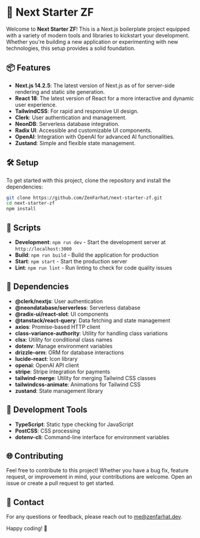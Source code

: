 # 🚀 Next Starter ZF

Welcome to **Next Starter ZF**! This is a Next.js boilerplate project equipped with a variety of modern tools and libraries to kickstart your development. Whether you're building a new application or experimenting with new technologies, this setup provides a solid foundation.

## 📦 Features

- **Next.js 14.2.5**: The latest version of Next.js as of for server-side rendering and static site generation.
- **React 18**: The latest version of React for a more interactive and dynamic user experience.
- **TailwindCSS**: For rapid and responsive UI design.
- **Clerk**: User authentication and management.
- **NeonDB**: Serverless database integration.
- **Radix UI**: Accessible and customizable UI components.
- **OpenAI**: Integration with OpenAI for advanced AI functionalities.
- **Zustand**: Simple and flexible state management.

## 🛠️ Setup

To get started with this project, clone the repository and install the dependencies:

```bash
git clone https://github.com/ZenFarhat/next-starter-zf.git
cd next-starter-zf
npm install
```

## 🚀 Scripts

- **Development**: `npm run dev` - Start the development server at `http://localhost:3000`
- **Build**: `npm run build` - Build the application for production
- **Start**: `npm start` - Start the production server
- **Lint**: `npm run lint` - Run linting to check for code quality issues

## 📜 Dependencies

- **@clerk/nextjs**: User authentication
- **@neondatabase/serverless**: Serverless database
- **@radix-ui/react-slot**: UI components
- **@tanstack/react-query**: Data fetching and state management
- **axios**: Promise-based HTTP client
- **class-variance-authority**: Utility for handling class variations
- **clsx**: Utility for conditional class names
- **dotenv**: Manage environment variables
- **drizzle-orm**: ORM for database interactions
- **lucide-react**: Icon library
- **openai**: OpenAI API client
- **stripe**: Stripe integration for payments
- **tailwind-merge**: Utility for merging Tailwind CSS classes
- **tailwindcss-animate**: Animations for Tailwind CSS
- **zustand**: State management library

## 🔧 Development Tools

- **TypeScript**: Static type checking for JavaScript
- **PostCSS**: CSS processing
- **dotenv-cli**: Command-line interface for environment variables

## 🌐 Contributing

Feel free to contribute to this project! Whether you have a bug fix, feature request, or improvement in mind, your contributions are welcome. Open an issue or create a pull request to get started.

## 📧 Contact

For any questions or feedback, please reach out to [me@zenfarhat.dev](mailto:me@zenfarhat.dev).

Happy coding! 🎉
